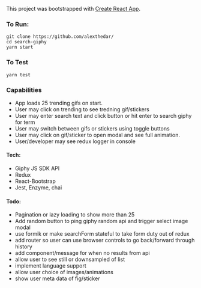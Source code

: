This project was bootstrapped with [Create React App](https://github.com/facebook/create-react-app).

### To Run:

```
git clone https://github.com/alexthedar/
cd search-giphy
yarn start
```

### To Test

```
yarn test
```

### Capabilities

- App loads 25 trending gifs on start.
- User may click on trending to see tredning gif/stickers
- User may enter search text and click button or hit enter to search giphy for term
- User may switch between gifs or stickers using toggle buttons
- User may click on gif/sticker to open modal and see full animation.
- User/developer may see redux logger in console

#### Tech:

- Giphy JS SDK API
- Redux
- React-Bootstrap
- Jest, Enzyme, chai

#### Todo:

- Pagination or lazy loading to show more than 25
- Add random button to ping giphy random api and trigger select image modal
- use formik or make searchForm stateful to take form duty out of redux
- add router so user can use browser controls to go back/forward through history
- add component/message for when no results from api
- allow user to see still or downsampled of list
- implement language support
- allow user choice of images/animations
- show user meta data of fig/sticker
